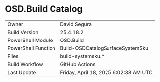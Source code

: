 ﻿# OSD.Build Catalog

| | |
|-|-|
| Owner | David Segura |
| Build Version | 25.4.18.2 |
| PowerShell Module | OSD.Build |
| PowerShell Function | Build-OSDCatalogSurfaceSystemSku |
| Files | build-systemsku.* |
| Build Workflow | GitHub Actions |
| Last Update | Friday, April 18, 2025 6:02:38 AM UTC |

